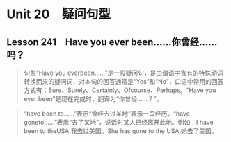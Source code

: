 ﻿ # Unit 20　疑问句型
 ## Lesson 241　Have you ever been……你曾经……吗？
 
> 句型“Have you everbeen……”是一般疑问句，是由谓语中含有的特殊动词转换而来的疑问词，对本句的回答通常是“Yes”和“No”，口语中常用的回答方式有：Sure、Surely、Certainly、Ofcourse、Perhaps。“Have you ever been”是现在完成时，翻译为“你曾经……？”。

> “have been to……”表示“曾经去过某地”表示一段经历。“have goneto……”表示“去了某地”，说话时某人已经离开此地。例如：I have been to theUSA.我去过美国。She has gone to the USA.她去了美国。


 